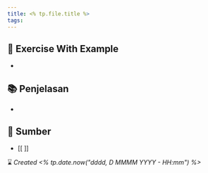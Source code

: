 ```yaml
---
title: <% tp.file.title %>
tags:
---
```

## 💪 Exercise With Example
- 

## 📚 Penjelasan
-  

## 🔗 Sumber
- [[ ]]

⌛ *Created <% tp.date.now("dddd, D MMMM YYYY - HH:mm") %>*